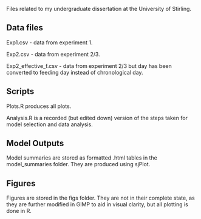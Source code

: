 Files related to my undergraduate dissertation at the University of Stirling.

## Data files

Exp1.csv - data from experiment 1.

Exp2.csv - data from experiment 2/3.

Exp2_effective_f.csv - data from experiment 2/3 but day has been converted to feeding day instead of chronological day.

## Scripts

Plots.R produces all plots.

Analysis.R is a recorded (but edited down) version of the steps taken for model selection and data analysis.

## Model Outputs

Model summaries are stored as formatted .html tables in the model_summaries folder. They are produced using sjPlot.

## Figures

Figures are stored in the figs folder. They are not in their complete state, as they are further modified in GIMP to aid in visual clarity, but all plotting is done in R.



 